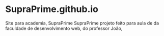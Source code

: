 # SupraPrime.github.io
Site para academia, SupraPrime
SupraPrime projeto feito para aula de da faculdade de desenvolvimento web, do professor João, 
